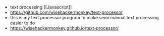 - text processing  [[Javascript]]
- https://github.com/wisehackermonkey/text-processor
- this is my text processor program to make semi manual text processing easier to do
- https://wisehackermonkey.github.io/text-processor/
